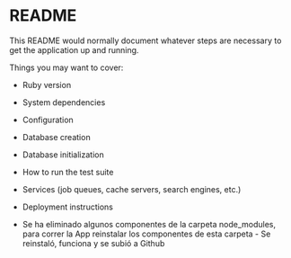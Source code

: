 # README

This README would normally document whatever steps are necessary to get the
application up and running.

Things you may want to cover:

* Ruby version

* System dependencies

* Configuration

* Database creation

* Database initialization

* How to run the test suite

* Services (job queues, cache servers, search engines, etc.)

* Deployment instructions

* Se ha eliminado algunos componentes de la carpeta node_modules, para correr la App reinstalar los componentes de esta carpeta - Se reinstaló, funciona y se subió a Github
